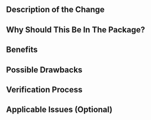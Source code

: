 ## Description of the Change

<!--

We should be able to understand the design of your change from this description. If we can't get a good idea of what the code will be doing from the description here, the pull request may be closed at the maintainers' discretion. Keep in mind that the maintainer reviewing this PR may not be familiar with or have worked with the code here recently, so please walk us through the concepts.

-->

## Why Should This Be In The Package?

<!-- Explain why this functionality should be in the package -->

## Benefits

<!-- What benefits will be realized by the code change? -->

## Possible Drawbacks

<!-- What are the possible side-effects or negative impacts of the code change? -->

## Verification Process

<!--

What process did you follow to verify that your change has the desired effects?

- How did you verify that all new functionality works as expected?
- How did you verify that all changed functionality works as expected?
- How did you verify that the change has not introduced any regressions?

Describe the actions you performed (e.g., buttons you clicked, text you typed, commands you ran, etc.), and describe the results you observed.

-->

## Applicable Issues (Optional)

<!-- Enter any applicable Issues here -->
